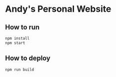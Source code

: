 # Andy's Personal Website



## How to run

```bash
npm install
npm start
```



## How to deploy

```bash
npm run build
```

